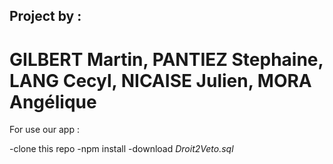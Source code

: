 ## Project by :

# GILBERT Martin, PANTIEZ Stephaine, LANG Cecyl, NICAISE Julien, MORA Angélique

For use our app :

-clone this repo
-npm install
-download _Droit2Veto.sql_